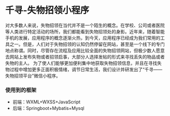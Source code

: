 # 千寻-失物招领小程序
对大多数人来说，失物招领在当代并不是一个陌生的概念。在学校、公司或者医院等人类进行特定活动的场所，我们都能看到失物招领处的身影。近年来，随着智能手机的发展，应用程序的概念逐渐火热，到今天，应用程序已经成为我们常用的工具之一。但是，人们对于失物招领的认知仍然停留在网站，甚至是一个线下的专门地点称谓。同时，尽管存在流程及应用比较全面的失物招领网站，但极少数人愿意去网站上发布失物或者招领启事，大部分人选择发帖的形式来寻找丢失的物品或者失物的主人。
为了使人们能够更加便利集中地获取失物招领信息，并且在寻找失物过程中增加更多正面积极情绪，调节日常生活，我们设计并研发出了“千寻——失物招领平台”微信小程序。
### 使用到的框架
- 前端：WXML+WXSS+JavaScript
- 后端：Springboot+Mybatis+Mysql
